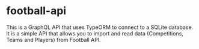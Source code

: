 # football-api
This is a GraphQL API that uses TypeORM to connect to a SQLite database. It is a simple API that allows you to import and read data (Competitions, Teams and Players) from Football API.
